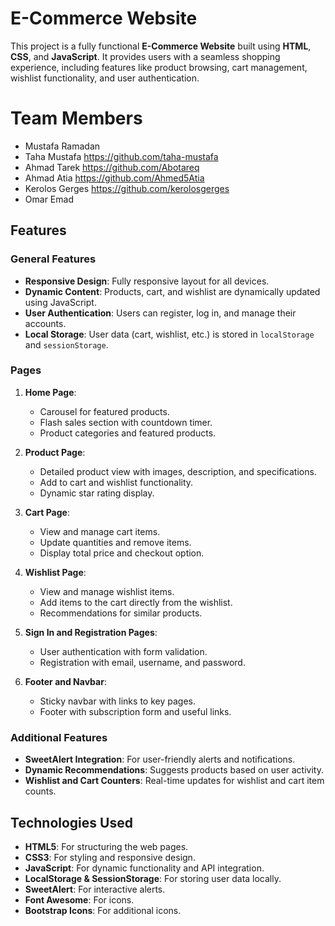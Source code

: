 # E-Commerce Website

This project is a fully functional **E-Commerce Website** built using **HTML**, **CSS**, and **JavaScript**. It provides users with a seamless shopping experience, including features like product browsing, cart management, wishlist functionality, and user authentication.
# Team Members
- Mustafa Ramadan
- Taha Mustafa  https://github.com/taha-mustafa
- Ahmad Tarek https://github.com/Abotareq
- Ahmad Atia https://github.com/Ahmed5Atia
- Kerolos Gerges https://github.com/kerolosgerges
- Omar Emad 
## Features

### General Features
- **Responsive Design**: Fully responsive layout for all devices.
- **Dynamic Content**: Products, cart, and wishlist are dynamically updated using JavaScript.
- **User Authentication**: Users can register, log in, and manage their accounts.
- **Local Storage**: User data (cart, wishlist, etc.) is stored in `localStorage` and `sessionStorage`.

### Pages
1. **Home Page**:
   - Carousel for featured products.
   - Flash sales section with countdown timer.
   - Product categories and featured products.

2. **Product Page**:
   - Detailed product view with images, description, and specifications.
   - Add to cart and wishlist functionality.
   - Dynamic star rating display.

3. **Cart Page**:
   - View and manage cart items.
   - Update quantities and remove items.
   - Display total price and checkout option.

4. **Wishlist Page**:
   - View and manage wishlist items.
   - Add items to the cart directly from the wishlist.
   - Recommendations for similar products.

5. **Sign In and Registration Pages**:
   - User authentication with form validation.
   - Registration with email, username, and password.

6. **Footer and Navbar**:
   - Sticky navbar with links to key pages.
   - Footer with subscription form and useful links.

### Additional Features
- **SweetAlert Integration**: For user-friendly alerts and notifications.
- **Dynamic Recommendations**: Suggests products based on user activity.
- **Wishlist and Cart Counters**: Real-time updates for wishlist and cart item counts.

## Technologies Used
- **HTML5**: For structuring the web pages.
- **CSS3**: For styling and responsive design.
- **JavaScript**: For dynamic functionality and API integration.
- **LocalStorage & SessionStorage**: For storing user data locally.
- **SweetAlert**: For interactive alerts.
- **Font Awesome**: For icons.
- **Bootstrap Icons**: For additional icons.
